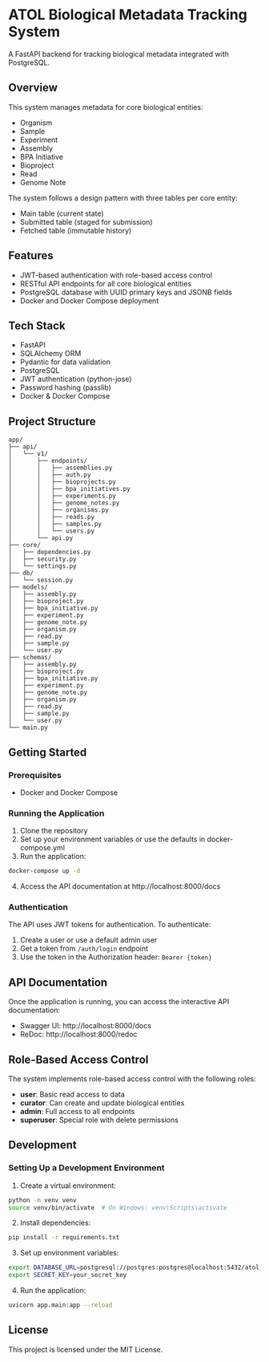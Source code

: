 # ATOL Biological Metadata Tracking System

A FastAPI backend for tracking biological metadata integrated with PostgreSQL.

## Overview

This system manages metadata for core biological entities:
- Organism
- Sample
- Experiment
- Assembly
- BPA Initiative
- Bioproject
- Read
- Genome Note

The system follows a design pattern with three tables per core entity:
- Main table (current state)
- Submitted table (staged for submission)
- Fetched table (immutable history)

## Features

- JWT-based authentication with role-based access control
- RESTful API endpoints for all core biological entities
- PostgreSQL database with UUID primary keys and JSONB fields
- Docker and Docker Compose deployment

## Tech Stack

- FastAPI
- SQLAlchemy ORM
- Pydantic for data validation
- PostgreSQL
- JWT authentication (python-jose)
- Password hashing (passlib)
- Docker & Docker Compose

## Project Structure

```
app/
├── api/
│   └── v1/
│       ├── endpoints/
│       │   ├── assemblies.py
│       │   ├── auth.py
│       │   ├── bioprojects.py
│       │   ├── bpa_initiatives.py
│       │   ├── experiments.py
│       │   ├── genome_notes.py
│       │   ├── organisms.py
│       │   ├── reads.py
│       │   ├── samples.py
│       │   └── users.py
│       └── api.py
├── core/
│   ├── dependencies.py
│   ├── security.py
│   └── settings.py
├── db/
│   └── session.py
├── models/
│   ├── assembly.py
│   ├── bioproject.py
│   ├── bpa_initiative.py
│   ├── experiment.py
│   ├── genome_note.py
│   ├── organism.py
│   ├── read.py
│   ├── sample.py
│   └── user.py
├── schemas/
│   ├── assembly.py
│   ├── bioproject.py
│   ├── bpa_initiative.py
│   ├── experiment.py
│   ├── genome_note.py
│   ├── organism.py
│   ├── read.py
│   ├── sample.py
│   └── user.py
└── main.py
```

## Getting Started

### Prerequisites

- Docker and Docker Compose

### Running the Application

1. Clone the repository
2. Set up your environment variables or use the defaults in docker-compose.yml
3. Run the application:

```bash
docker-compose up -d
```

4. Access the API documentation at http://localhost:8000/docs

### Authentication

The API uses JWT tokens for authentication. To authenticate:

1. Create a user or use a default admin user
2. Get a token from `/auth/login` endpoint
3. Use the token in the Authorization header: `Bearer {token}`

## API Documentation

Once the application is running, you can access the interactive API documentation:

- Swagger UI: http://localhost:8000/docs
- ReDoc: http://localhost:8000/redoc

## Role-Based Access Control

The system implements role-based access control with the following roles:

- **user**: Basic read access to data
- **curator**: Can create and update biological entities
- **admin**: Full access to all endpoints
- **superuser**: Special role with delete permissions

## Development

### Setting Up a Development Environment

1. Create a virtual environment:
```bash
python -m venv venv
source venv/bin/activate  # On Windows: venv\Scripts\activate
```

2. Install dependencies:
```bash
pip install -r requirements.txt
```

3. Set up environment variables:
```bash
export DATABASE_URL=postgresql://postgres:postgres@localhost:5432/atol_db
export SECRET_KEY=your_secret_key
```

4. Run the application:
```bash
uvicorn app.main:app --reload
```

## License

This project is licensed under the MIT License.
